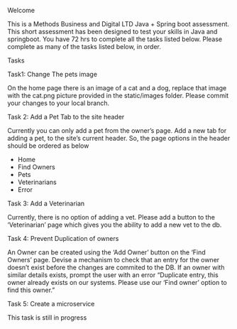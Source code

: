 Welcome

This is a Methods Business and Digital LTD Java + Spring boot assessment. This short assessment has been designed to test your skills in Java and springboot. You have 72 hrs to complete all the tasks listed below. Please complete as many of the tasks listed below, in order.


Tasks

Task1: Change The pets image

On the home page there is an image of a cat and a dog, replace that image with the cat.png picture provided in the static/images folder. Please commit your changes to your local branch.

Task 2: Add a Pet Tab to the site header

Currently you can only add a pet from the owner’s page. Add a new tab for adding a pet, to the site’s current header. So, the page options in the header should be ordered as below

-	Home
-	Find Owners
-	Pets
-	Veterinarians
-	Error

Task 3: Add a Veterinarian

Currently, there is no option of adding a vet. Please add a button to the ‘Veterinarian’ page which gives you the ability to add a new vet to the db.

Task 4: Prevent Duplication of owners

An Owner can be created using the ‘Add Owner’ button on the ‘Find Owners’ page. Devise a mechanism to check that an entry for the owner doesn’t exist before the changes are commited to the DB. If an owner with similar details exists, prompt the user with an error “Duplicate entry, this owner already exists on our systems. Please use our ‘Find owner’ option to find this owner.”

Task 5: Create a microservice

This task is still in progress
